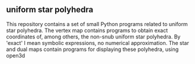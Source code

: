 ## uniform star polyhedra

This repository contains a set of small Python programs related to uniform star polyhedra. The vertex map contains programs to obtain exact coordinates of, among others,
the non-snub uniform star polyhedra. By 'exact' I mean symbolic expressions, no numerical approximation. The star and dual maps contain programs for displaying these polyhedra, using
open3d
